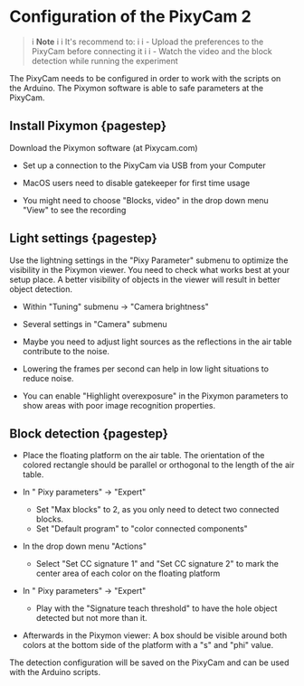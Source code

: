 # Configuration of the PixyCam 2

>i **Note** 
>i
>i  It's recommend to: 
>i
>i - Upload the preferences to the PixyCam before connecting it
>i 
>i - Watch the video and the block detection while running the experiment

The PixyCam needs to be configured in order to work with the scripts on the Arduino. The Pixymon software is able to safe parameters at the PixyCam. 

## Install Pixymon {pagestep}

Download the Pixymon software (at Pixycam.com)

- Set up a connection to the PixyCam via USB from your Computer

- MacOS users need to disable gatekeeper for first time usage

- You might need to choose "Blocks, video" in the drop down menu "View" to see the recording


## Light settings {pagestep}

Use the lightning settings in the  "Pixy Parameter" submenu to optimize the visibility in the Pixymon viewer. You need to check what works best at your setup place. A better visibility of objects in the viewer will result in better object detection. 


- Within "Tuning" submenu -> "Camera brightness"

- Several settings in "Camera" submenu

- Maybe you need to adjust light sources as the reflections in the air table contribute to the noise.

- Lowering the frames per second can help in low light situations to reduce noise.

- You can enable "Highlight overexposure" in the Pixymon parameters to show areas with poor image recognition properties. 




## Block detection {pagestep}

- Place the floating platform on the air table. The orientation of the colored rectangle should be parallel or orthogonal to the length of the air table.

- In " Pixy parameters" -> "Expert"
    - Set "Max blocks"  to 2, as you only need to detect two connected blocks. 
    - Set "Default program" to "color connected components"
    

- In the drop down menu "Actions"
    - Select "Set CC signature 1" and "Set CC signature 2" to mark the center area of each color on the floating platform


- In " Pixy parameters" -> "Expert"
    - Play with the "Signature teach threshold" to have the hole object detected but not more than it.

- Afterwards in the Pixymon viewer: A box should be visible around both colors at the bottom side of the platform with a "s" and "phi" value. 

The detection configuration will be saved on the PixyCam and can be used with the Arduino scripts.









